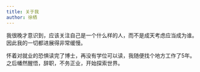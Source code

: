 ```yaml
---
title: 关于我
author: 徐栖
---
```


我很晚才意识到，应该关注自己是一个什么样的人，而不是成天考虑应当成为谁。因此我的一切都进展得非常缓慢。

怀着对就业的恐惧读完了博士，再没有学位可以读，我随便找个地方工作了5年。之后幡然醒悟，辞职，不务正业，开始探索世界。
